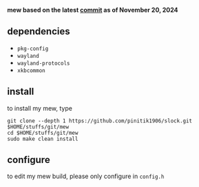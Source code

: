 **mew based on the latest [commit](https://codeberg.org/sewn/mew/commit/e96bf181b8e5ddf8b463c43a7ac56c10cd859694) as of November 20, 2024**

## dependencies
- `pkg-config`
- `wayland`
- `wayland-protocols`
- `xkbcommon`

## install
to install my mew, type

```
git clone --depth 1 https://github.com/pinitik1906/slock.git $HOME/stuffs/git/mew
cd $HOME/stuffs/git/mew
sudo make clean install
```

## configure
to edit my mew build, please only configure in `config.h`
